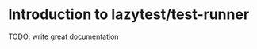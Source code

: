 # Introduction to lazytest/test-runner

TODO: write [great documentation](http://jacobian.org/writing/what-to-write/)
